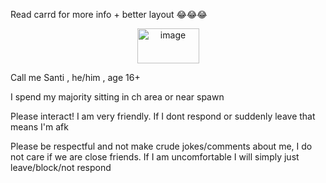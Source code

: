 Read carrd for more info + better layout 😂😂😂

<p align="center">
<img width="99" height="56" alt="image" src="https://github.com/user-attachments/assets/429601e2-0dad-4b73-bb57-fe379a15d63f" />
</p>

Call me Santi , he/him , age 16+

I spend my majority sitting in ch area or near spawn

Please interact! I am very friendly. If I dont respond or suddenly leave that means I'm afk

Please be respectful and not make crude jokes/comments about me, I do not care if we are close friends. If I am uncomfortable I will simply just leave/block/not respond
